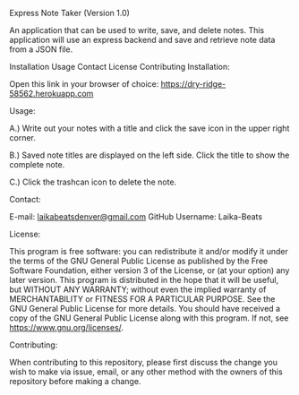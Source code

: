 Express Note Taker (Version 1.0)

An application that can be used to write, save, and delete notes. This application will use an express backend and save and retrieve note data from a JSON file.

Installation
Usage
Contact
License
Contributing
Installation:

Open this link in your browser of choice: https://dry-ridge-58562.herokuapp.com

Usage:

A.) Write out your notes with a title and click the save icon in the upper right corner.

B.) Saved note titles are displayed on the left side. Click the title to show the complete note.

C.) Click the trashcan icon to delete the note.

Contact:

E-mail: laikabeatsdenver@gmail.com GitHub Username: Laika-Beats

License:

This program is free software: you can redistribute it and/or modify it under the terms of the GNU General Public License as published by the Free Software Foundation, either version 3 of the License, or (at your option) any later version. This program is distributed in the hope that it will be useful, but WITHOUT ANY WARRANTY; without even the implied warranty of MERCHANTABILITY or FITNESS FOR A PARTICULAR PURPOSE. See the GNU General Public License for more details. You should have received a copy of the GNU General Public License along with this program. If not, see https://www.gnu.org/licenses/.

Contributing:

When contributing to this repository, please first discuss the change you wish to make via issue, email, or any other method with the owners of this repository before making a change.
